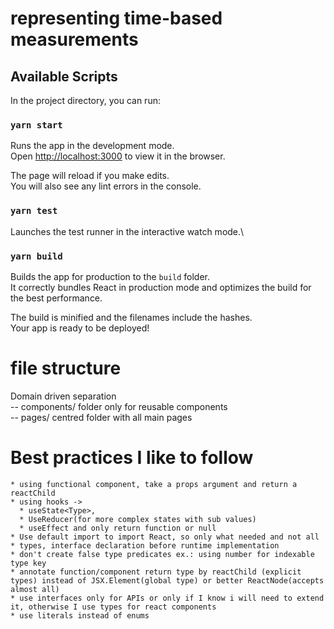 # representing time-based measurements


## Available Scripts

In the project directory, you can run:

### `yarn start`

Runs the app in the development mode.\
Open [http://localhost:3000](http://localhost:3000) to view it in the browser.

The page will reload if you make edits.\
You will also see any lint errors in the console.

### `yarn test`

Launches the test runner in the interactive watch mode.\

### `yarn build`

Builds the app for production to the `build` folder.\
It correctly bundles React in production mode and optimizes the build for the best performance.

The build is minified and the filenames include the hashes.\
Your app is ready to be deployed!

# file structure

Domain driven separation \
-- components/ folder only for reusable components \
-- pages/ centred folder with all main pages


# Best practices I like to follow

    * using functional component, take a props argument and return a reactChild
    * using hooks ->
      * useState<Type>,
      * UseReducer(for more complex states with sub values)
      * useEffect and only return function or null
    * Use default import to import React, so only what needed and not all
    * types, interface declaration before runtime implementation
    * don't create false type predicates ex.: using number for indexable type key
    * annotate function/component return type by reactChild (explicit types) instead of JSX.Element(global type) or better ReactNode(accepts almost all)
    * use interfaces only for APIs or only if I know i will need to extend it, otherwise I use types for react components
    * use literals instead of enums
